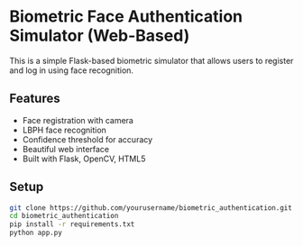 # Biometric Face Authentication Simulator (Web-Based)

This is a simple Flask-based biometric simulator that allows users to register and log in using face recognition.

## Features
- Face registration with camera
- LBPH face recognition
- Confidence threshold for accuracy
- Beautiful web interface
- Built with Flask, OpenCV, HTML5

## Setup

```bash
git clone https://github.com/yourusername/biometric_authentication.git
cd biometric_authentication
pip install -r requirements.txt
python app.py
